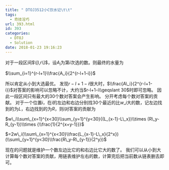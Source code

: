 ```yaml
---
title: " DTOJ3512小C饮水记\t\t"
tags:
  - 奇技淫巧
url: 393.html
id: 393
categories:
  - DTOJ
  - Solution
date: 2018-01-23 19:16:23
---
```


对于一段区间$\[l,r\]$，设$A_i$为第$i$次选的数。则最终的水量为

$\\sum_{i=1}^{r-l+1}\\frac{A_i}{2^{r-l+1-i}}$

所以肯定从小到大选最优。 发现$r-l+1-i$很大时，$\\frac{A\_i}{2^{r-l+1-i}}$对答案的影响可以忽略不计，大约当$r-l+1-i\\geqslant 30$时即可忽略。 因此一段区间只有最大的$30$个数对答案会产生影响。 分开考虑每个数对答案的贡献。 对于一个位置$i$，在$i$的左边和右边分别找$30$个最近的比$w\_i$大的数，记左边找到的为$L$，右边找到的为$R$，则$i$对答案的贡献为

$w\_i\\sum\_{x=1}^{x<30}\\sum_{y=1}^{y<30}{(L_{x-1}-L\_x})\\times (R\_y-R_{y-1})\\times {\\frac{1}{2^{x+y-1}}}$

$=2w\_i(\\sum\_{x=1}^{x<30}\\frac{L_{x-1}-L\_x}{2^x})(\\sum\_{y=1}^{y<30}\\frac{R\_y-R\_{y-1}}{2^y})$

现在的问题就是维护一个数左边比它的和右边比它大的数了。 我们可以从小到大计算每个数对答案的贡献，用链表维护左右的数，计算完后把当前数从链表删去即可。
